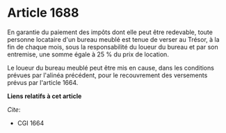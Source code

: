 # Article 1688

En garantie du paiement des impôts dont elle peut être redevable, toute personne locataire d'un bureau meublé est tenue de
verser au Trésor, à la fin de chaque mois, sous la responsabilité du loueur du bureau et par son entremise, une somme égale à
25 % du prix de location.

Le loueur du bureau meublé peut être mis en cause, dans les conditions prévues par l'alinéa précédent, pour le recouvrement
des versements prévus par l'article 1664.

**Liens relatifs à cet article**

_Cite_:

  - CGI 1664
